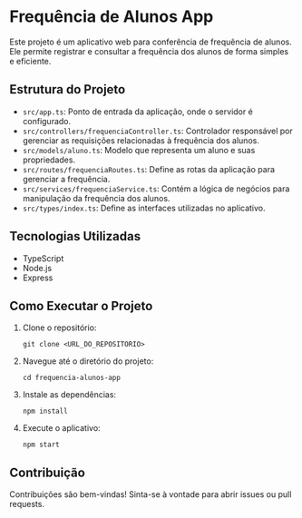 # Frequência de Alunos App

Este projeto é um aplicativo web para conferência de frequência de alunos. Ele permite registrar e consultar a frequência dos alunos de forma simples e eficiente.

## Estrutura do Projeto

- `src/app.ts`: Ponto de entrada da aplicação, onde o servidor é configurado.
- `src/controllers/frequenciaController.ts`: Controlador responsável por gerenciar as requisições relacionadas à frequência dos alunos.
- `src/models/aluno.ts`: Modelo que representa um aluno e suas propriedades.
- `src/routes/frequenciaRoutes.ts`: Define as rotas da aplicação para gerenciar a frequência.
- `src/services/frequenciaService.ts`: Contém a lógica de negócios para manipulação da frequência dos alunos.
- `src/types/index.ts`: Define as interfaces utilizadas no aplicativo.

## Tecnologias Utilizadas

- TypeScript
- Node.js
- Express

## Como Executar o Projeto

1. Clone o repositório:
   ```
   git clone <URL_DO_REPOSITORIO>
   ```
2. Navegue até o diretório do projeto:
   ```
   cd frequencia-alunos-app
   ```
3. Instale as dependências:
   ```
   npm install
   ```
4. Execute o aplicativo:
   ```
   npm start
   ```

## Contribuição

Contribuições são bem-vindas! Sinta-se à vontade para abrir issues ou pull requests.